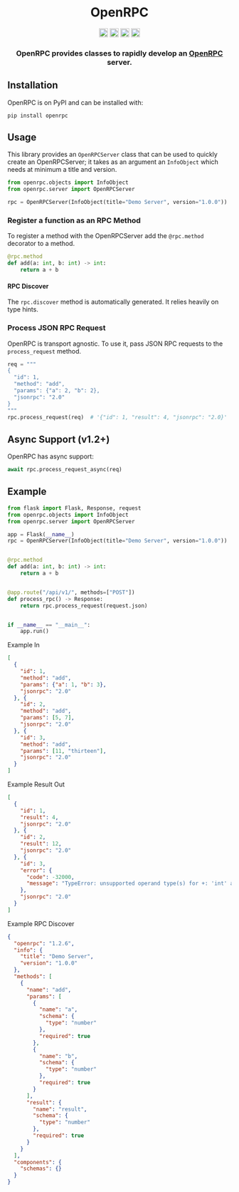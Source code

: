 <div align=center>
  <h1>OpenRPC</h1>
  <img src="https://img.shields.io/badge/License-AGPL%20v3-blue.svg"
   height="20"
   alt="License: AGPL v3">
  <img src="https://img.shields.io/badge/code%20style-black-000000.svg"
   height="20"
   alt="Code style: black">
  <img src="https://img.shields.io/pypi/v/openrpc.svg"
   height="20"
   alt="PyPI version">
  <a href="https://gitlab.com/mburkard/openrpc/-/blob/main/CONTRIBUTING.md">
    <img src="https://img.shields.io/static/v1.svg?label=Contributions&message=Welcome&color=2267a0"
     height="20"
     alt="Contributions Welcome">
  </a>
  <h3>OpenRPC provides classes to rapidly develop an
  <a href="https://open-rpc.org">OpenRPC</a> server.</h3>
</div>

## Installation

OpenRPC is on PyPI and can be installed with:

```shell
pip install openrpc
```

## Usage

This library provides an `OpenRPCServer` class that can be used to
quickly create an OpenRPCServer; it takes as an argument an `InfoObject`
which needs at minimum a title and version.

```python
from openrpc.objects import InfoObject
from openrpc.server import OpenRPCServer

rpc = OpenRPCServer(InfoObject(title="Demo Server", version="1.0.0"))
```

### Register a function as an RPC Method

To register a method with the OpenRPCServer add the `@rpc.method`
decorator to a method.

```python
@rpc.method
def add(a: int, b: int) -> int:
    return a + b
```

#### RPC Discover

The `rpc.discover` method is automatically generated. It relies heavily
on type hints.

### Process JSON RPC Request

OpenRPC is transport agnostic. To use it, pass JSON RPC requests to the
`process_request` method.

```python
req = """
{
  "id": 1,
  "method": "add",
  "params": {"a": 2, "b": 2},
  "jsonrpc": "2.0"
}
"""
rpc.process_request(req)  # '{"id": 1, "result": 4, "jsonrpc": "2.0}'
```

## Async Support (v1.2+)

OpenRPC has async support:

```python
await rpc.process_request_async(req)
```

## Example

```python
from flask import Flask, Response, request
from openrpc.objects import InfoObject
from openrpc.server import OpenRPCServer

app = Flask(__name__)
rpc = OpenRPCServer(InfoObject(title="Demo Server", version="1.0.0"))


@rpc.method
def add(a: int, b: int) -> int:
    return a + b


@app.route("/api/v1/", methods=["POST"])
def process_rpc() -> Response:
    return rpc.process_request(request.json)


if __name__ == "__main__":
    app.run()
```

Example In

```json
[
  {
    "id": 1,
    "method": "add",
    "params": {"a": 1, "b": 3},
    "jsonrpc": "2.0"
  }, {
    "id": 2,
    "method": "add",
    "params": [5, 7],
    "jsonrpc": "2.0"
  }, {
    "id": 3,
    "method": "add",
    "params": [11, "thirteen"],
    "jsonrpc": "2.0"
  }
]
```

Example Result Out

```json
[
  {
    "id": 1,
    "result": 4,
    "jsonrpc": "2.0"
  }, {
    "id": 2,
    "result": 12,
    "jsonrpc": "2.0"
  }, {
    "id": 3,
    "error": {
      "code": -32000,
      "message": "TypeError: unsupported operand type(s) for +: 'int' and 'str'"
    },
    "jsonrpc": "2.0"
  }
]
```

Example RPC Discover

```json
{
  "openrpc": "1.2.6",
  "info": {
    "title": "Demo Server",
    "version": "1.0.0"
  },
  "methods": [
    {
      "name": "add",
      "params": [
        {
          "name": "a",
          "schema": {
            "type": "number"
          },
          "required": true
        },
        {
          "name": "b",
          "schema": {
            "type": "number"
          },
          "required": true
        }
      ],
      "result": {
        "name": "result",
        "schema": {
          "type": "number"
        },
        "required": true
      }
    }
  ],
  "components": {
    "schemas": {}
  }
}
```
